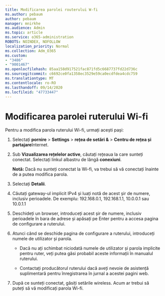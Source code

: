 ```yaml
---
title: Modificarea parolei routerului W-fi
ms.author: pebaum
author: pebaum
manager: mnirkhe
ms.audience: Admin
ms.topic: article
ms.service: o365-administration
ROBOTS: NOINDEX, NOFOLLOW
localization_priority: Normal
ms.collection: Adm_O365
ms.custom:
- "3486"
- "9001467"
ms.openlocfilehash: 85aa158d917521fac871fd5c6687737fd22d736c
ms.sourcegitcommit: c6692ce0fa1358ec3529e59ca0ecdfdea4cdc759
ms.translationtype: MT
ms.contentlocale: ro-RO
ms.lasthandoff: 09/14/2020
ms.locfileid: "47733447"
---
```

# <a name="change-your-wi-fi-router-password"></a>Modificarea parolei ruterului Wi-fi

Pentru a modifica parola ruterului Wi-fi, urmați acești pași:

1. Selectați **pornire**  >  **Settings**  >  **rețea de setări &**  >  **Centru de rețea și partajare**Internet.

2. Sub **Vizualizarea rețelelor active**, căutați rețeaua la care sunteți conectat. Selectați linkul albastru de lângă **conexiuni**.<br>

   **Notă:** Dacă nu sunteți conectat la Wi-fi, va trebui să vă conectați înainte de a putea modifica parola.

3. Selectați **Detalii**.

4. Căutați gateway-ul implicit IPv4 și luați notă de acest șir de numere, inclusiv perioadele. De exemplu: 192.168.0.1, 192.168.1.1, 10.0.0.1 sau 10.0.1.1

5. Deschideți un browser, introduceți acest șir de numere, inclusiv perioadele în bara de adrese și apăsați pe Enter pentru a accesa pagina de configurare a ruterului.

6. Atunci când se deschide pagina de configurare a ruterului, introduceți numele de utilizator și parola.<br>
   - Dacă nu ați schimbat niciodată numele de utilizator și parola implicite pentru ruter, veți putea găsi probabil aceste informații în manualul ruterului.

   - Contactați producătorul ruterului dacă aveți nevoie de asistență suplimentară pentru înregistrarea în jurnal a acestei pagini web.

7. După ce sunteți conectat, găsiți setările wireless. Acum ar trebui să puteți să vă modificați parola Wi-fi.
